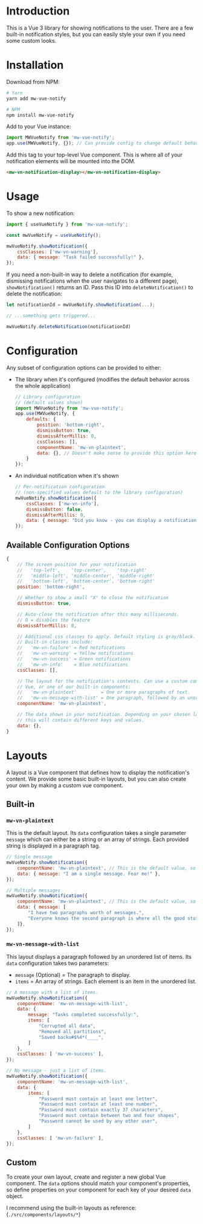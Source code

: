 
# Introduction

This is a Vue 3 library for showing notifications to the user. There are a few built-in notification styles, but you can easily style your own if you need some custom looks.

# Installation

Download from NPM:

```bash
# Yarn
yarn add mw-vue-notify

# NPM
npm install mw-vue-notify
```

Add to your Vue instance:

```javascript
import MWVueNotify from 'mw-vue-notify';
app.use(MWVueNotify, {}); // Can provide config to change default behavior - see below.
```

Add this tag to your top-level Vue component. This is where all of your notification elements will be mounted into the DOM.
```html
<mw-vn-notification-display></mw-vn-notification-display>
```

# Usage

To show a new notification:

```javascript
import { useVueNotify } from 'mw-vue-notify';

const mwVueNotify = useVueNotify();

mwVueNotify.showNotification({
    cssClasses: ['mw-vn-warning'],
    data: { message: "Task failed successfully!" },
});
```

If you need a non-built-in way to delete a notification (for example, dismissing notifications when the user navigates to a different page), `showNotification()` returns an ID. Pass this ID into `deleteNotification()` to delete the notification:

```javascript
let notificationId = mwVueNotify.showNotification(...);

// ...something gets triggered...

mwVueNotify.deleteNotification(notificationId)
```

# Configuration

Any subset of configuration options can be provided to either:

* The library when it's configured (modifies the default behavior across the whole application)
    ```javascript
    // Library configuration
    // (default values shown)
    import MWVueNotify from 'mw-vue-notify';
    app.use(MWVueNotify, {
        defaults: {
            position: 'bottom-right',
            dismissButton: true,
            dismissAfterMillis: 0,
            cssClasses: [],
            componentName: 'mw-vn-plaintext',
            data: {}, // Doesn't make sense to provide this option here, but listed for completeness.
        }
    });
    ```

* An individual notification when it's shown
    ```javascript
    // Per-notification configuration
    // (non-specified values default to the library configuration)
    mwVueNotify.showNotification({
        cssClasses: ['mw-vn-info'],
        dismissButton: false,
        dismissAfterMillis: 0,
        data: { message: "Did you know - you can display a notification that can't be closed? Fascinating." },
    });
    ```

## Available Configuration Options

```javascript
{
    // The screen position for your notification
    //   'top-left',    'top-center',    'top-right'
    //   'middle-left', 'middle-center', 'middle-right'
    //   'bottom-left', 'bottom-center', 'bottom-right'
    position: 'bottom-right',

    // Whether to show a small "X" to close the notification
    dismissButton: true,

    // Auto-close the notification after this many milliseconds.
    // 0 = disables the feature
    dismissAfterMillis: 0,

    // Additional css classes to apply. Default styling is gray/black.
    // Built-in classes include:
    //   'mw-vn-failure' = Red notifications
    //   'mw-vn-warning' = Yellow notifications
    //   'mw-vn-success' = Green notifications
    //   'mw-vn-info'    = Blue notifications
    cssClasses: [],

    // The layout for the notification's contents. Can use a custom component registered with
    // Vue, or one of our built-in components:
    //   'mw-vn-plaintext'         = One or more paragraphs of text.
    //   'mw-vn-message-with-list' = One paragraph, followed by an unordered list of items.
    componentName: 'mw-vn-plaintext',

    // The data shown in your notification. Depending on your chosen layout (`componentName`),
    // this will contain different keys and values.
    data: {},
}
```

# Layouts

A layout is a Vue component that defines how to display the notification's content. We provide some basic built-in layouts, but you can also create your own by making a custom vue component.

## Built-in

### `mw-vn-plaintext`

This is the default layout. Its `data` configuration takes a single parameter `message` which can either be a string or an array of strings. Each provided string is displayed in a paragraph tag.

```javascript
// Single message
mwVueNotify.showNotification({
    componentName: 'mw-vn-plaintext', // This is the default value, so can be omitted.
    data: { message: "I am a single message. Fear me!" },
});

// Multiple messages
mwVueNotify.showNotification({
    componentName: 'mw-vn-plaintext', // This is the default value, so can be omitted.
    data: { message: [
        "I have two paragraphs worth of messages.",
        "Everyone knows the second paragraph is where all the good stuff is.",
    ]},
});
```

### `mw-vn-message-with-list`

This layout displays a paragraph followed by an unordered list of items. Its `data` configuration takes two parameters:

* `message` (Optional) = The paragraph to display.
* `items` = An array of strings. Each element is an item in the unordered list.

```javascript
// A message with a list of items.
mwVueNotify.showNotification({
    componentName: 'mw-vn-message-with-list',
    data: {
        message: "Tasks completed successfully:",
        items: [
            "Corrupted all data",
            "Removed all partitions",
            "Saved backu#$%4*(____",
        ]
    },
    cssClasses: [ 'mw-vn-success' ],
});

// No message - just a list of items.
mwVueNotify.showNotification({
    componentName: 'mw-vn-message-with-list',
    data: {
        items: [
            "Password must contain at least one letter",
            "Password must contain at least one number",
            "Password must contain exactly 37 characters",
            "Password must contain between two and four shapes",
            "Password cannot be used by any other user",
        ]
    },
    cssClasses: [ 'mw-vn-failure' ],
});
```

## Custom

To create your own layout, create and register a new global Vue component. The `data` options should match your component's properties, so define properties on your component for each key of your desired `data` object.

I recommend using the built-in layouts as reference: (`./src/components/layouts/*`)
